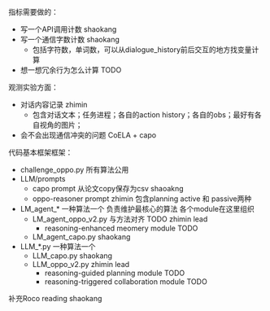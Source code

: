 指标需要做的：
- 写一个API调用计数 shaokang
- 写一个通信字数计数 shaokang
    - 包括字符数，单词数，可以从dialogue_history前后交互的地方找变量计算 
- 想一想冗余行为怎么计算 TODO


观测实验方面：
- 对话内容记录 zhimin
    - 包含对话文本；任务进程；各自的action history；各自的obs；最好有各自视角的图片；
- 会不会出现通信冲突的问题 CoELA + capo


代码基本框架框架：
- challenge_oppo.py 所有算法公用
- LLM/prompts
    - capo prompt 从论文copy保存为csv shaoakng
    - oppo-reasoner prompt zhimin 包含planning active 和 passive两种
- LM_agent_* 一种算法一个 负责维护最核心的算法 各个module在这里组织
    - LM_agent_oppo_v2.py 与方法对齐 TODO zhimin lead
        - reasoning-enhanced meomery module TODO
    - LM_agent_capo.py shaokang
- LLM_*.py 一种算法一个
    - LLM_capo.py shaokang
    - LLM_oppo_v2.py zhimin lead
        - reasoning-guided planning module TODO
        - reasoning-triggered collaboration module TODO

补充Roco reading shaokang